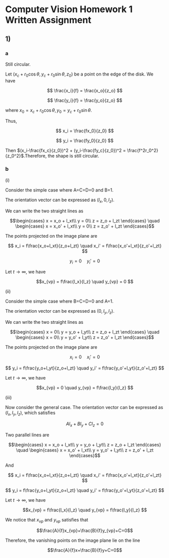 # Computer Vision Homework 1 Written Assignment

## 1)

### a
Still circular.

Let $(x_c+r_0\cos\theta,y_c+r_0\sin\theta,z_0)$ be a point on the edge of the disk. We have 

$$ \frac{x_i}{f} = \frac{x_o}{z_o} $$

$$ \frac{y_i}{f} = \frac{y_o}{z_o} $$

where $x_0 = x_c+r_0\cos\theta, y_0 = y_c+r_0\sin\theta$.

Thus, 

$$ x_i = \frac{fx_0}{z_0} $$

$$ y_i = \frac{fy_0}{z_0} $$

Then $(x_i-\frac{fx_c}{z_0})^2 + (y_i-\frac{fy_c}{z_0})^2 = \frac{f^2r_0^2}{z_0^2}$.Therefore, the shape is still circular.

### b
(i) 

Consider the simple case where A=C=D=0 and B=1. 

The orientation vector can be expressed as $(l_x,0,l_z)$.

We can write the two straight lines as

$$\begin{cases}
    x = x_o + l_xt\\
    y = 0\\
    z = z_o + l_zt
\end{cases}
\quad
\begin{cases}
    x = x_o' + l_xt\\
    y = 0\\
    z = z_o' + l_zt
\end{cases}$$

The points projected on the image plane are

$$ x_i = f\frac{x_o+l_xt}{z_o+l_zt} \quad x_i' = f\frac{x_o'+l_xt}{z_o'+l_zt} $$

$$ y_i = 0 \quad y_i' = 0 $$

Let $t \to \infty$, we have

$$x_{vp} = f\frac{l_x}{l_z} \quad y_{vp} = 0 $$

(ii)

Consider the simple case where B=C=D=0 and A=1. 

The orientation vector can be expressed as $(0,l_y,l_z)$.

We can write the two straight lines as

$$\begin{cases}
    x = 0\\
    y = y_o + l_yt\\
    z = z_o + l_zt
\end{cases}
\quad
\begin{cases}
    x = 0\\
    y = y_o' + l_yt\\
    z = z_o' + l_zt
\end{cases}$$

The points projected on the image plane are

$$ x_i = 0 \quad x_i' = 0 $$

$$ y_i = f\frac{y_o+l_yt}{z_o+l_zt} \quad y_i' = f\frac{y_o'+l_yt}{z_o'+l_zt} $$

Let $t \to \infty$, we have

$$x_{vp} = 0 \quad y_{vp} = f\frac{l_y}{l_z} $$

(iii)

Now consider the general case. The orientation vector can be expressed as $(l_x,l_y,l_z)$, which satisfies 

$$Al_x+Bl_y+Cl_z=0$$

Two parallel lines are

$$\begin{cases}
    x = x_o + l_xt\\
    y = y_o + l_yt\\
    z = z_o + l_zt
\end{cases}
\quad
\begin{cases}
    x = x_o' + l_xt\\
    y = y_o' + l_yt\\
    z = z_o' + l_zt
\end{cases}$$

And 

$$ x_i = f\frac{x_o+l_xt}{z_o+l_zt} \quad x_i' = f\frac{x_o'+l_xt}{z_o'+l_zt} $$

$$ y_i = f\frac{y_o+l_yt}{z_o+l_zt} \quad y_i' = f\frac{y_o'+l_yt}{z_o'+l_zt} $$

Let $t \to \infty$, we have

$$x_{vp} = f\frac{l_x}{l_z} \quad y_{vp} = f\frac{l_y}{l_z} $$

We notice that $x_{vp}$ and $y_{vp}$ satisfies that

$$\frac{A}{f}x_{vp}+\frac{B}{f}y_{vp}+C=0$$

Therefore, the vanishing points on the image plane lie on the line

$$\frac{A}{f}x+\frac{B}{f}y+C=0$$

